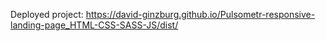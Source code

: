 Deployed project: https://david-ginzburg.github.io/Pulsometr-responsive-landing-page_HTML-CSS-SASS-JS/dist/

